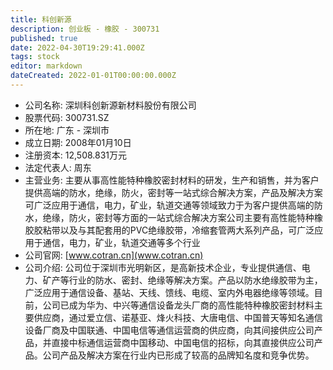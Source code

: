 ```yaml
---
title: 科创新源
description: 创业板 - 橡胶 - 300731
published: true
date: 2022-04-30T19:29:41.000Z
tags: stock
editor: markdown
dateCreated: 2022-01-01T00:00:00.000Z
---
```


- 公司名称: 深圳科创新源新材料股份有限公司
- 股票代码: 300731.SZ
- 所在地: 广东 - 深圳市
- 成立日期: 2008年01月10日
- 注册资本: 12,508.831万元
- 法定代表人: 周东
- 主营业务: 主要从事高性能特种橡胶密封材料的研发，生产和销售，并为客户提供高端的防水，绝缘，防火，密封等一站式综合解决方案，产品及解决方案可广泛应用于通信，电力，矿业，轨道交通等领域致力于为客户提供高端的防水，绝缘，防火，密封等方面的一站式综合解决方案公司主要有高性能特种橡胶胶粘带以及与其配套用的PVC绝缘胶带，冷缩套管两大系列产品，可广泛应用于通信，电力，矿业，轨道交通等多个行业
- 公司官网: [www.cotran.cn](www.cotran.cn)
- 公司介绍: 公司位于深圳市光明新区，是高新技术企业，专业提供通信、电力、矿产等行业的防水、密封、绝缘等解决方案。产品以防水绝缘胶带为主，广泛应用于通信设备、基站、天线、馈线、电缆、室内外电器绝缘等领域。目前，公司已成为华为、中兴等通信设备龙头厂商的高性能特种橡胶密封材料主要供应商，通过爱立信、诺基亚、烽火科技、大唐电信、中国普天等知名通信设备厂商及中国联通、中国电信等通信运营商的供应商，向其间接供应公司产品，并直接中标通信运营商中国移动、中国电信的招标，向其直接供应公司产品。公司产品及解决方案在行业内已形成了较高的品牌知名度和竞争优势。


